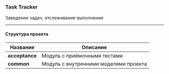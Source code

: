 ### Task Tracker

Заведение задач, отслеживание выполнения
 ____________________________________________________

#### Структура проекта

| Название       | Описание                              |
|----------------|---------------------------------------|
| **acceptance** | Модуль с приёмочными тестами          |
| **common**     | Модуль с внутренними моделями проекта |